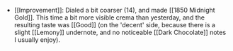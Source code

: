 - [[Improvement]]: Dialed a bit coarser (14), and made [[1850 Midnight Gold]]. This time a bit more visible crema than yesterday, and the resulting taste was [[Good]] (on the 'decent' side, because there is a slight [[Lemony]] undernote, and no noticeable [[Dark Chocolate]] notes I usually enjoy). 
